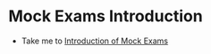 # Mock Exams Introduction 

  - Take me to [Introduction of Mock Exams](https://kodekloud.com/topic/mock-exam-introduction-4/)

  
